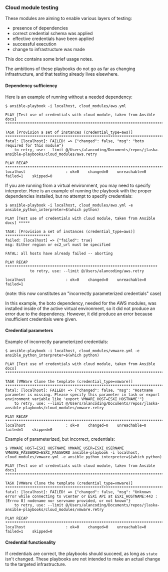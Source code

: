 ### Cloud module testing

These modules are aiming to enable various layers of testing:

 - presence of dependencies
 - correct credential schema was applied
 - effective credentials have been applied
 - successful execution
 - change to infrastructure was made

This doc contains some brief usage notes.

The ambitions of these playbooks do not go as far as changing infrastructure,
and that testing already lives elsewhere.

#### Dependency sufficiency

Here is an example of running without a needed dependency:

```
$ ansible-playbook -i localhost, cloud_modules/aws.yml

PLAY [Test use of credentials with cloud module, taken from Ansible docs] *************************************************************************************************************

TASK [Provision a set of instances (credential_type=aws)] *****************************************************************************************************************************
fatal: [localhost]: FAILED! => {"changed": false, "msg": "boto required for this module"}
	to retry, use: --limit @/Users/alancoding/Documents/repos/jlaska-ansible-playbooks/cloud_modules/aws.retry

PLAY RECAP ****************************************************************************************************************************************************************************
localhost                  : ok=0    changed=0    unreachable=0    failed=1    skipped=0   
```

If you are running from
a virtual environment, you may need to specify interpreter.
Here is an example of running the playbook with the proper dependencies
installed, but no attempt to specify credentials:

```
$ ansible-playbook -i localhost, cloud_modules/aws.yml -e ansible_python_interpreter=$(which python)

PLAY [Test use of credentials with cloud module, taken from Ansible docs] ***** 

TASK: [Provision a set of instances (credential_type=aws)] ******************** 
failed: [localhost] => {"failed": true}
msg: Either region or ec2_url must be specified

FATAL: all hosts have already failed -- aborting

PLAY RECAP ******************************************************************** 
           to retry, use: --limit @/Users/alancoding/aws.retry

localhost                  : ok=0    changed=0    unreachable=0    failed=1   
```

(note: this now constitutes an "incorrectly parameterized credentials" case)

In this example, the boto dependency, needed for the AWS modules, was
installed inside of the active virtual environment,
so it did not produce an error due to the dependency. However, it
did produce an error because insufficient credentials were given.

#### Credential parameters

Example of incorrectly parameterized credentials:

```
$ ansible-playbook -i localhost, cloud_modules/vmware.yml -e ansible_python_interpreter=$(which python)

PLAY [Test use of credentials with cloud module, taken from Ansible docs] *************************************************************************************************************

TASK [VMWare Clone the template (credential_type=vmware)] *****************************************************************************************************************************
fatal: [localhost]: FAILED! => {"changed": false, "msg": "Hostname parameter is missing. Please specify this parameter in task or export environment variable like 'export VMWARE_HOST=ESXI_HOSTNAME'"}
	to retry, use: --limit @/Users/alancoding/Documents/repos/jlaska-ansible-playbooks/cloud_modules/vmware.retry

PLAY RECAP ****************************************************************************************************************************************************************************
localhost                  : ok=0    changed=0    unreachable=0    failed=1    skipped=0   
```

Example of parameterized, but incorrect, credentials:

```
$ VMWARE_HOST=ESXI_HOSTNAME VMWARE_USER=ESXI_USERNAME VMWARE_PASSWORD=ESXI_PASSWORD ansible-playbook -i localhost, cloud_modules/vmware.yml -e ansible_python_interpreter=$(which python)

PLAY [Test use of credentials with cloud module, taken from Ansible docs] *************************************************************************************************************

TASK [VMWare Clone the template (credential_type=vmware)] *****************************************************************************************************************************
fatal: [localhost]: FAILED! => {"changed": false, "msg": "Unknown error while connecting to vCenter or ESXi API at ESXI_HOSTNAME:443 : [Errno 8] nodename nor servname provided, or not known"}
	to retry, use: --limit @/Users/alancoding/Documents/repos/jlaska-ansible-playbooks/cloud_modules/vmware.retry

PLAY RECAP ****************************************************************************************************************************************************************************
localhost                  : ok=0    changed=0    unreachable=0    failed=1    skipped=0   
```

#### Credential functionality

If credentials are correct, the playbooks should succeed, as long as `state`
isn't changed. These playbooks are not intended to make an actual change
to the targeted infrastructure.
